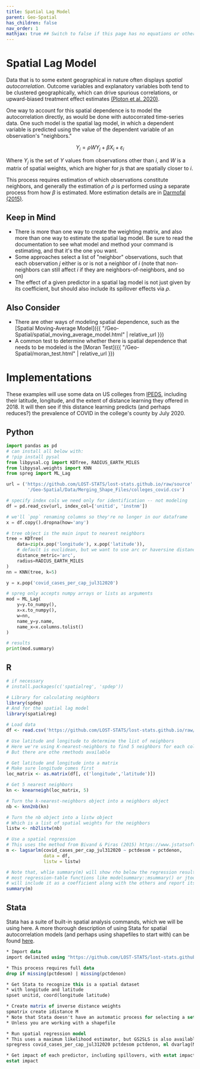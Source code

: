 ```yaml
---
title: Spatial Lag Model
parent: Geo-Spatial
has_children: false
nav_order: 1
mathjax: true ## Switch to false if this page has no equations or other math rendering.
---
```


# Spatial Lag Model

Data that is to some extent geographical in nature often displays *spatial autocorrelation*. Outcome variables and explanatory variables both tend to be clustered geographically, which can drive spurious correlations, or upward-biased treatment effect estimates [(Ploton et al. 2020)](https://www.nature.com/articles/s41467-020-18321-y).

One way to account for this spatial dependence is to model the autocorrelation directly, as would be done with autocorrated time-series data. One such model is the spatial lag model, in which a dependent variable is predicted using the value of the dependent variable of an observation's "neighbors."

$$ Y_i = \rho W Y_j + \beta X_i + \varepsilon_i $$

Where $Y_j$ is the set of $Y$ values from observations other than $i$, and $W$ is a matrix of spatial weights, which are higher for $j$s that are spatially closer to $i$.

This process requires estimation of which observations constitute neighbors, and generally the estimation of $\rho$ is performed using a separate process from how $\beta$ is estimated. More estimation details are in [Darmofal (2015)](https://books.google.com/books?hl=en&lr=&id=ULrbCgAAQBAJ&oi=fnd&pg=PR15&dq=darmofal+2015&ots=Au-lgbU6CX&sig=lInE51tvCv3aq09ht6pIUQGOsmw#v=onepage&q=darmofal%202015&f=false).

## Keep in Mind

- There is more than one way to create the weighting matrix, and also more than one way to estimate the spatial lag model. Be sure to read the documentation to see what model and method your command is estimating, and that it's the one you want.
- Some approaches select a list of "neighbor" observations, such that each observation $j$ either is or is not a neighbor of $i$ (note that non-neighbors can still affect $i$ if they are neighbors-of-neighbors, and so on)
- The effect of a given predictor in a spatial lag model is not just given by its coefficient, but should also include its spillover effects via $\rho$.

## Also Consider

- There are other ways of modeling spatial dependence, such as the [Spatial Moving-Average Model]({{ "/Geo-Spatial/spatial_moving_average_model.html" | relative_url }})
- A common test to determine whether there is spatial dependence that needs to be modeled is the [Moran Test]({{ "/Geo-Spatial/moran_test.html" | relative_url }})

# Implementations

These examples will use some data on US colleges from [IPEDS](https://nces.ed.gov/ipeds/), including their latitude, longitude, and the extent of distance learning they offered in 2018. It will then see if this distance learning predicts (and perhaps reduces?) the prevalence of COVID in the college's county by July 2020.

## Python

```python
import pandas as pd
# can install all below with:
# !pip install pysal
from libpysal.cg import KDTree, RADIUS_EARTH_MILES
from libpysal.weights import KNN
from spreg import ML_Lag

url = ('https://github.com/LOST-STATS/lost-stats.github.io/raw/source'
        '/Geo-Spatial/Data/Merging_Shape_Files/colleges_covid.csv')

# specify index cols we need only for identification -- not modeling
df = pd.read_csv(url, index_col=['unitid', 'instnm'])

# we'll `pop` renaming columns so they're no longer in our dataframe
x = df.copy().dropna(how='any')

# tree object is the main input to nearest neighbors
tree = KDTree(
    data=zip(x.pop('longitude'), x.pop('latitude')), 
    # default is euclidean, but we want to use arc or haversine distance
    distance_metric='arc',
    radius=RADIUS_EARTH_MILES
)
nn = KNN(tree, k=5)

y = x.pop('covid_cases_per_cap_jul312020')

# spreg only accepts numpy arrays or lists as arguments
mod = ML_Lag(
    y=y.to_numpy(),
    x=x.to_numpy(), 
    w=nn,
    name_y=y.name,
    name_x=x.columns.tolist()
)

# results
print(mod.summary)


```

## R

```r
# if necessary
# install.packages(c('spatialreg', 'spdep'))

# Library for calculating neighbors
library(spdep)
# And for the spatial lag model
library(spatialreg)

# Load data
df <- read.csv('https://github.com/LOST-STATS/lost-stats.github.io/raw/source/Geo-Spatial/Data/Merging_Shape_Files/colleges_covid.csv')

# Use latitude and longitude to determine the list of neighbors
# Here we're using K-nearest-neighbors to find 5 neighbors for each college
# But there are othe rmethods available

# Get latitude and longitude into a matrix
# Make sure longitude comes first
loc_matrix <- as.matrix(df[, c('longitude','latitude')])

# Get 5 nearest neighbors
kn <- knearneigh(loc_matrix, 5)

# Turn the k-nearest-neighbors object into a neighbors object
nb <- knn2nb(kn)

# Turn the nb object into a listw object
# Which is a list of spatial weights for the neighbors
listw <- nb2listw(nb)

# Use a spatial regression
# This uses the method from Bivand & Piras (2015) https://www.jstatsoft.org/v63/i18/.
m <- lagsarlm(covid_cases_per_cap_jul312020 ~ pctdesom + pctdenon, 
              data = df, 
              listw = listw)

# Note that, whlie summary(m) will show rho below the regression results,
# most regression-table functions like modelsummary::msummary() or jtools::export_summs()
# will include it as a coefficient along with the others and report its standard error
summary(m)
```

## Stata

Stata has a suite of built-in spatial analysis commands, which we will be using here. A more thorough description of using Stata for spatial autocorrelation models (and perhaps using shapefiles to start with) can be found [here](https://www.stata.com/features/overview/spatial-autoregressive-models/).

```stata
* Import data
import delimited using "https://github.com/LOST-STATS/lost-stats.github.io/raw/source/Geo-Spatial/Data/Merging_Shape_Files/colleges_covid.csv", clear

* This process requires full data
drop if missing(pctdesom) | missing(pctdenon)

* Get Stata to recognize this is a spatial dataset
* with longitude and latitude
spset unitid, coord(longitude latitude)

* Create matrix of inverse distance weights
spmatrix create idistance M
* Note that Stata doesn't have an automatic process for selecting a set of neighbors
* Unless you are working with a shapefile

* Run spatial regression model
* This uses a maximum likelihood estimator, but GS2SLS is also available
spregress covid_cases_per_cap_jul312020 pctdesom pctdenon, ml dvarlag(M)

* Get impact of each predictor, including spillovers, with estat impact
estat impact
```
